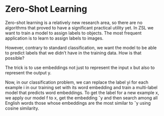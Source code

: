 # Zero-Shot Learning

Zero-shot learning is a relatively new research area, so there are no algorithms that proved to have a significant practical utility yet. In ZSL we want to train a model to assign labels to objects. The most frequent application is to learn to assign labels to images.

However, contrary to standard classification, we want the model to be able to predict labels that we didn’t have in the training data. How is that possible?

The trick is to use embeddings not just to represent the input x but also to represent the output y.

Now, in our classification problem, we can replace the label yi for each example i in our training set with its word embedding and train a multi-label model that predicts word embeddings. To get the label for a new example x, we apply our model f to x, get the embedding ˆy and then search among all English words those whose embeddings are the most similar to ˆy using cosine similarity.